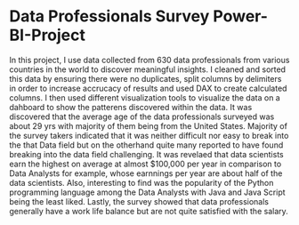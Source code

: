 # Data Professionals Survey Power-BI-Project
In this project, I use data collected from 630 data professionals from various countries in the world to discover meaningful insights. 
I cleaned and sorted this data by ensuring there were no duplicates, split columns by delimiters in order to increase accrucacy of results and used DAX to create calculated columns. 
I then used different visualization tools to visualize the data on a dahboard to show the patterens discovered within the data.
It was discovered that the average age of the data professionals surveyed was about 29 yrs with majority of them being from the United States. Majority of the survey takers indicated that it was neither difficult nor easy to break into the that Data field but on the otherhand quite many reported to have found breaking into the data field challenging. 
It was revelaed that data scientists earn the highest on average at almost $100,000 per year in comparison to Data Analysts for example, whose earnnings per year are about half of the data scientists. Also, interesting to find was the popularity of the Python programming language among the Data Analysts with Java and Java Script being the least liked. 
Lastly, the survey showed that data professionals generally have a work life balance but are not quite satisfied with the salary. 
